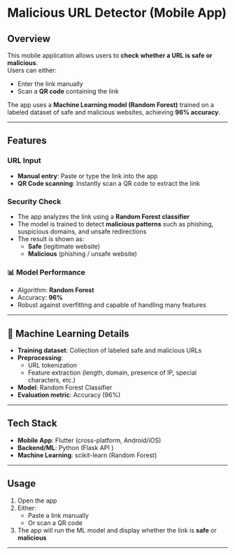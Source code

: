 # Malicious URL Detector (Mobile App)

##  Overview
This mobile application allows users to **check whether a URL is safe or malicious**.  
Users can either:
- Enter the link manually  
- Scan a **QR code** containing the link  

The app uses a **Machine Learning model (Random Forest)** trained on a labeled dataset of safe and malicious websites, achieving **96% accuracy**.

---

##  Features
###  URL Input
- **Manual entry**: Paste or type the link into the app  
- **QR Code scanning**: Instantly scan a QR code to extract the link  

###  Security Check
- The app analyzes the link using a **Random Forest classifier**  
- The model is trained to detect **malicious patterns** such as phishing, suspicious domains, and unsafe redirections  
- The result is shown as:
  -  **Safe** (legitimate website)  
  -  **Malicious** (phishing / unsafe website)  

### 📊 Model Performance
- Algorithm: **Random Forest**  
- Accuracy: **96%**  
- Robust against overfitting and capable of handling many features  

---

## 🧠 Machine Learning Details
- **Training dataset**: Collection of labeled safe and malicious URLs  
- **Preprocessing**:
  - URL tokenization  
  - Feature extraction (length, domain, presence of IP, special characters, etc.)  
- **Model**: Random Forest Classifier  
- **Evaluation metric**: Accuracy (96%)  

---

##  Tech Stack
- **Mobile App**: Flutter (cross-platform, Android/iOS)  
- **Backend/ML**: Python (Flask API )  
- **Machine Learning**: scikit-learn (Random Forest)  

---

##  Usage
1. Open the app  
2. Either:
   - Paste a link manually  
   - Or scan a QR code  
3. The app will run the ML model and display whether the link is **safe** or **malicious**  

---

 

